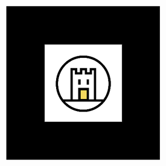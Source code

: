 <a-scene id="clubon-aframe" embedded arjs='sourceType: webcam; debugUIEnabled: false;'>
  <a-assets>
    <a-asset-item id="beagle" src="images/beagle.obj"></a-asset-item>
    <a-asset-item id="color" src="images/beagle.mtl"></a-asset-item>
  </a-assets>
  <a-obj-model src="#beagle" mtl="#color"></a-obj-model>
  <!--marker-->
  <a-marker-camera preset='custom' type='pattern' url='images/clubon-marker.patt'></a-marker-camera>
</a-scene>

<div id="clubon-marker">
  <img src="images/clubon-marker.png">
</div>
